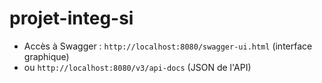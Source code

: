 # projet-integ-si

- Accès à Swagger : `http://localhost:8080/swagger-ui.html` (interface graphique) 
- ou `http://localhost:8080/v3/api-docs` (JSON de l'API)

